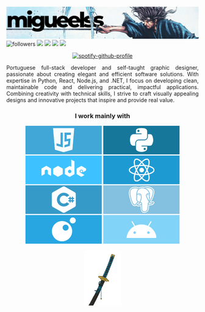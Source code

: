<img src="./bannergh.png"><br>
<span>
  <img alt="followers" title="Follow me on Github" src="https://img.shields.io/badge/FOLLOW-3-02A9FF?logo=github&logoColor=white&style=for-the-badge&labelColor=0288D1"/>
  <img src="https://img.shields.io/badge/Spotify-1ED760?style=for-the-badge&logo=spotify&logoColor=white"/>
  <img src="https://img.shields.io/badge/steam-%23000000.svg?style=for-the-badge&logo=steam&logoColor=white"/>
  <img src="https://img.shields.io/badge/AniList-02A9FF?logo=anilist&logoColor=white&labelColor=02A9FF&style=for-the-badge"/>
  <img src="https://img.shields.io/badge/Buy%20Me%20a%20Coffee-ffdd00?style=for-the-badge&logo=buy-me-a-coffee&logoColor=black"/>
</span>
<p align="center"><a href="https://spotify-github-profile.kittinanx.com/api/view?uid=31r4nfefefbycx4yso5ybfycwvqq&redirect=true">
  <img src="https://spotify-github-profile.kittinanx.com/api/view?uid=31r4nfefefbycx4yso5ybfycwvqq&cover_image=true&theme=novatorem&show_offline=false&background_color=121212&interchange=false&bar_color=3d91ff&bar_color_cover=false" alt="spotify-github-profile">
</a></p>
<p align="justify">Portuguese full-stack developer and self-taught graphic designer, passionate about creating elegant and efficient software solutions. With expertise in Python, React, Node.js, and .NET, I focus on developing clean, maintainable code and delivering practical, impactful applications. Combining creativity with technical skills, I strive to craft visually appealing designs and innovative projects that inspire and provide real value.</p>
<h3 align="center">I work mainly with</h3>
<p align='center'>
<img src="./images/js.png"> <img src="./images/py.png"> <img src="./images/nodejs.png"> <img src="./images/react.png"> <img src="./images/cst.png"> <img src="./images/pgsql.png"> <img src="./images/lua.png"> <img src="./images/android.png">
<p>
<p align="center"><img height="20%" width="20%" src="images/katanagif.gif"></p>
